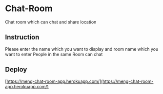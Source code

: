 # Chat-Room
Chat room which can chat and share location 

## Instruction
Please enter the name which you want to display and room name which you want to enter
People in the same Room can chat 

## Deploy
[https://meng-chat-room-app.herokuapp.com/](https://meng-chat-room-app.herokuapp.com/)


